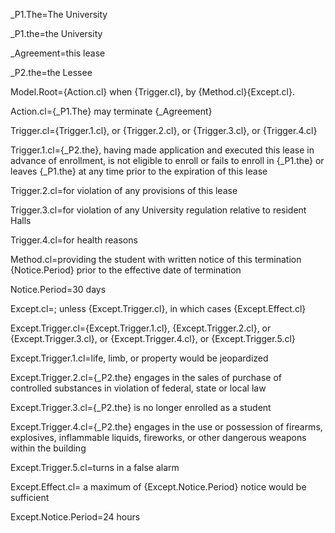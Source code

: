 
_P1.The=The University 

_P1.the=the University 

_Agreement=this lease

_P2.the=the Lessee

Model.Root={Action.cl} when {Trigger.cl}, by {Method.cl}{Except.cl}.

Action.cl={_P1.The} may terminate {_Agreement}


Trigger.cl={Trigger.1.cl}, or {Trigger.2.cl}, or {Trigger.3.cl}, or {Trigger.4.cl}


Trigger.1.cl={_P2.the}, having made application and executed this lease in advance of enrollment, is not eligible to enroll or fails to enroll in {_P1.the} or leaves {_P1.the} at any time prior to the expiration of this lease


Trigger.2.cl=for violation of any provisions of this lease


Trigger.3.cl=for violation of any University regulation relative to resident Halls

Trigger.4.cl=for health reasons

Method.cl=providing the student with written notice of this termination {Notice.Period} prior to the effective date of termination

Notice.Period=30 days


Except.cl=; unless {Except.Trigger.cl}, in which cases {Except.Effect.cl}

Except.Trigger.cl={Except.Trigger.1.cl}, {Except.Trigger.2.cl}, or {Except.Trigger.3.cl}, or {Except.Trigger.4.cl}, or {Except.Trigger.5.cl}



Except.Trigger.1.cl=life, limb, or property would be jeopardized
 
Except.Trigger.2.cl={_P2.the} engages in the sales of purchase of controlled substances in violation of federal, state or local law

Except.Trigger.3.cl={_P2.the} is no longer enrolled as a student

Except.Trigger.4.cl={_P2.the} engages in the use or possession of firearms, explosives, inflammable liquids, fireworks, or other dangerous weapons within the building

Except.Trigger.5.cl=turns in a false alarm


Except.Effect.cl= a maximum of {Except.Notice.Period} notice would be sufficient

Except.Notice.Period=24 hours